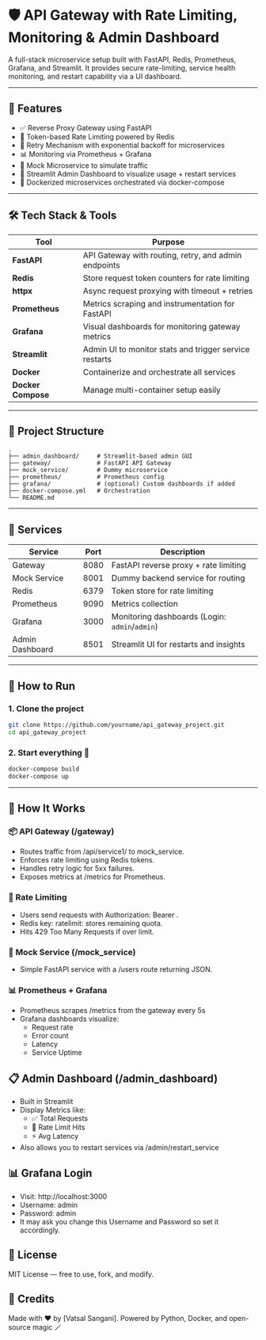 # 🛡️ API Gateway with Rate Limiting, Monitoring & Admin Dashboard

A full-stack microservice setup built with FastAPI, Redis, Prometheus, Grafana, and Streamlit. It provides secure rate-limiting, service health monitoring, and restart capability via a UI dashboard.

---

## 📌 Features
- ✅ Reverse Proxy Gateway using FastAPI
- 🔐 Token-based Rate Limiting powered by Redis
- 🔁 Retry Mechanism with exponential backoff for microservices
- 📊 Monitoring via Prometheus + Grafana
- 🧪 Mock Microservice to simulate traffic
- 🧠 Streamlit Admin Dashboard to visualize usage + restart services
- 🐳 Dockerized microservices orchestrated via docker-compose

---

## 🛠️ Tech Stack & Tools
| Tool           | Purpose                                                  |
|----------------|-----------------------------------------------------------|
| **FastAPI**     | API Gateway with routing, retry, and admin endpoints     |
| **Redis**       | Store request token counters for rate limiting           |
| **httpx**       | Async request proxying with timeout + retries            |
| **Prometheus**  | Metrics scraping and instrumentation for FastAPI         |
| **Grafana**     | Visual dashboards for monitoring gateway metrics         |
| **Streamlit**   | Admin UI to monitor stats and trigger service restarts   |
| **Docker**      | Containerize and orchestrate all services                |
| **Docker Compose** | Manage multi-container setup easily                   |

---

## 📁 Project Structure

```
.
├── admin_dashboard/     # Streamlit-based admin GUI
├── gateway/             # FastAPI API Gateway
├── mock_service/        # Dummy microservice
├── prometheus/          # Prometheus config
├── grafana/             # (optional) Custom dashboards if added
├── docker-compose.yml   # Orchestration
└── README.md
```
---

## 📂 Services

| Service         | Port  | Description                                      |
|-----------------|-------|--------------------------------------------------|
| Gateway         | 8080  | FastAPI reverse proxy + rate limiting            |
| Mock Service    | 8001  | Dummy backend service for routing                |
| Redis           | 6379  | Token store for rate limiting                    |
| Prometheus      | 9090  | Metrics collection                               |
| Grafana         | 3000  | Monitoring dashboards (Login: `admin`/`admin`)   |
| Admin Dashboard | 8501  | Streamlit UI for restarts and insights           |

---

## 🚀 How to Run
### 1. Clone the project
```bash
git clone https://github.com/yourname/api_gateway_project.git
cd api_gateway_project
```
### 2. Start everything 🚀
```bash
docker-compose build
docker-compose up
```
---

## 🧪 How It Works
### 📦 API Gateway (/gateway)
- Routes traffic from /api/service1/<path> to mock_service.
- Enforces rate limiting using Redis tokens.
- Handles retry logic for 5xx failures.
- Exposes metrics at /metrics for Prometheus.

### 🎯 Rate Limiting
- Users send requests with Authorization: Bearer <token>.
- Redis key: ratelimit:<token> stores remaining quota.
- Hits 429 Too Many Requests if over limit.

### 🧪 Mock Service (/mock_service)
- Simple FastAPI service with a /users route returning JSON.

### 📊 Prometheus + Grafana
- Prometheus scrapes /metrics from the gateway every 5s
- Grafana dashboards visualize:
  - Request rate
  - Error count
  - Latency
  - Service Uptime

## 📋 Admin Dashboard (/admin_dashboard)
- Built in Streamlit
- Display Metrics like:
    - ✅ Total Requests
    - 🚫 Rate Limit Hits
    - ⚡ Avg Latency
- Also allows you to restart services via /admin/restart_service

## 📊 Grafana Login
- Visit: http://localhost:3000
- Username: admin
- Password: admin
- It may ask you change this Username and Password so set it accordingly.

## 🪪 License
MIT License — free to use, fork, and modify.

## 🙌 Credits
Made with ❤️ by [Vatsal Sangani].
Powered by Python, Docker, and open-source magic 🪄

